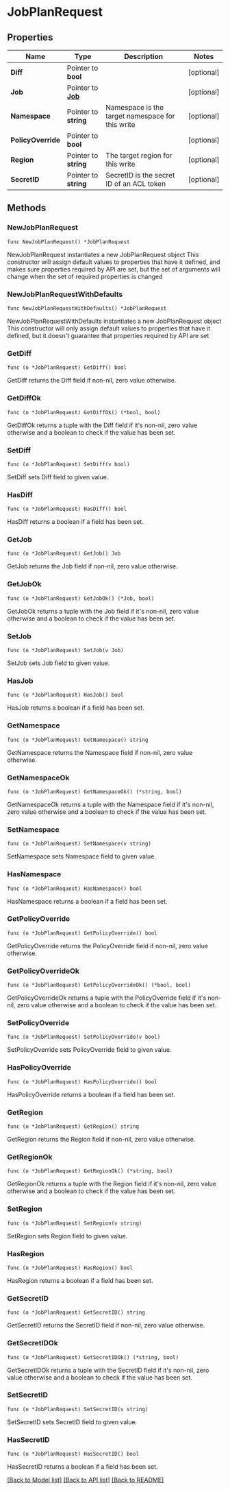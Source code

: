 # JobPlanRequest

## Properties

Name | Type | Description | Notes
------------ | ------------- | ------------- | -------------
**Diff** | Pointer to **bool** |  | [optional] 
**Job** | Pointer to [**Job**](Job.md) |  | [optional] 
**Namespace** | Pointer to **string** | Namespace is the target namespace for this write | [optional] 
**PolicyOverride** | Pointer to **bool** |  | [optional] 
**Region** | Pointer to **string** | The target region for this write | [optional] 
**SecretID** | Pointer to **string** | SecretID is the secret ID of an ACL token | [optional] 

## Methods

### NewJobPlanRequest

`func NewJobPlanRequest() *JobPlanRequest`

NewJobPlanRequest instantiates a new JobPlanRequest object
This constructor will assign default values to properties that have it defined,
and makes sure properties required by API are set, but the set of arguments
will change when the set of required properties is changed

### NewJobPlanRequestWithDefaults

`func NewJobPlanRequestWithDefaults() *JobPlanRequest`

NewJobPlanRequestWithDefaults instantiates a new JobPlanRequest object
This constructor will only assign default values to properties that have it defined,
but it doesn't guarantee that properties required by API are set

### GetDiff

`func (o *JobPlanRequest) GetDiff() bool`

GetDiff returns the Diff field if non-nil, zero value otherwise.

### GetDiffOk

`func (o *JobPlanRequest) GetDiffOk() (*bool, bool)`

GetDiffOk returns a tuple with the Diff field if it's non-nil, zero value otherwise
and a boolean to check if the value has been set.

### SetDiff

`func (o *JobPlanRequest) SetDiff(v bool)`

SetDiff sets Diff field to given value.

### HasDiff

`func (o *JobPlanRequest) HasDiff() bool`

HasDiff returns a boolean if a field has been set.

### GetJob

`func (o *JobPlanRequest) GetJob() Job`

GetJob returns the Job field if non-nil, zero value otherwise.

### GetJobOk

`func (o *JobPlanRequest) GetJobOk() (*Job, bool)`

GetJobOk returns a tuple with the Job field if it's non-nil, zero value otherwise
and a boolean to check if the value has been set.

### SetJob

`func (o *JobPlanRequest) SetJob(v Job)`

SetJob sets Job field to given value.

### HasJob

`func (o *JobPlanRequest) HasJob() bool`

HasJob returns a boolean if a field has been set.

### GetNamespace

`func (o *JobPlanRequest) GetNamespace() string`

GetNamespace returns the Namespace field if non-nil, zero value otherwise.

### GetNamespaceOk

`func (o *JobPlanRequest) GetNamespaceOk() (*string, bool)`

GetNamespaceOk returns a tuple with the Namespace field if it's non-nil, zero value otherwise
and a boolean to check if the value has been set.

### SetNamespace

`func (o *JobPlanRequest) SetNamespace(v string)`

SetNamespace sets Namespace field to given value.

### HasNamespace

`func (o *JobPlanRequest) HasNamespace() bool`

HasNamespace returns a boolean if a field has been set.

### GetPolicyOverride

`func (o *JobPlanRequest) GetPolicyOverride() bool`

GetPolicyOverride returns the PolicyOverride field if non-nil, zero value otherwise.

### GetPolicyOverrideOk

`func (o *JobPlanRequest) GetPolicyOverrideOk() (*bool, bool)`

GetPolicyOverrideOk returns a tuple with the PolicyOverride field if it's non-nil, zero value otherwise
and a boolean to check if the value has been set.

### SetPolicyOverride

`func (o *JobPlanRequest) SetPolicyOverride(v bool)`

SetPolicyOverride sets PolicyOverride field to given value.

### HasPolicyOverride

`func (o *JobPlanRequest) HasPolicyOverride() bool`

HasPolicyOverride returns a boolean if a field has been set.

### GetRegion

`func (o *JobPlanRequest) GetRegion() string`

GetRegion returns the Region field if non-nil, zero value otherwise.

### GetRegionOk

`func (o *JobPlanRequest) GetRegionOk() (*string, bool)`

GetRegionOk returns a tuple with the Region field if it's non-nil, zero value otherwise
and a boolean to check if the value has been set.

### SetRegion

`func (o *JobPlanRequest) SetRegion(v string)`

SetRegion sets Region field to given value.

### HasRegion

`func (o *JobPlanRequest) HasRegion() bool`

HasRegion returns a boolean if a field has been set.

### GetSecretID

`func (o *JobPlanRequest) GetSecretID() string`

GetSecretID returns the SecretID field if non-nil, zero value otherwise.

### GetSecretIDOk

`func (o *JobPlanRequest) GetSecretIDOk() (*string, bool)`

GetSecretIDOk returns a tuple with the SecretID field if it's non-nil, zero value otherwise
and a boolean to check if the value has been set.

### SetSecretID

`func (o *JobPlanRequest) SetSecretID(v string)`

SetSecretID sets SecretID field to given value.

### HasSecretID

`func (o *JobPlanRequest) HasSecretID() bool`

HasSecretID returns a boolean if a field has been set.


[[Back to Model list]](../README.md#documentation-for-models) [[Back to API list]](../README.md#documentation-for-api-endpoints) [[Back to README]](../README.md)


